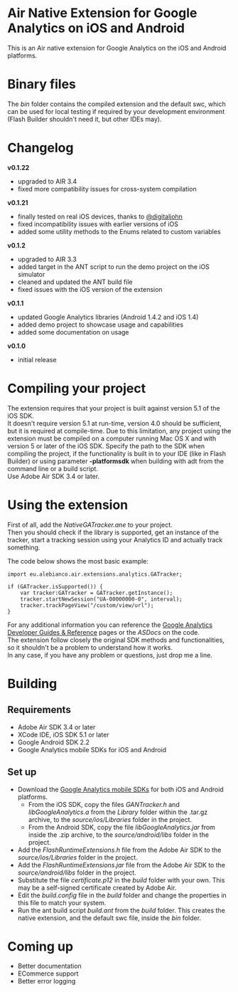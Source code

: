 # Air Native Extension for Google Analytics on iOS and Android

This is an Air native extension for Google Analytics on the iOS and Android platforms.


# Binary files

The _bin_ folder contains the compiled extension and the default swc, which can be used for local testing if required by your development environment (Flash Builder shouldn't need it, but other IDEs may).

# Changelog

**v0.1.22**

* upgraded to AIR 3.4
* fixed more compatibility issues for cross-system compilation

**v0.1.21**

* finally tested on real iOS devices, thanks to [@digitaljohn](http://github.com/digitaljohn)
* fixed incompatibility issues with earlier versions of iOS
* added some utility methods to the Enums related to custom variables

**v0.1.2**

* upgraded to AIR 3.3
* added target in the ANT script to run the demo project on the iOS simulator
* cleaned and updated the ANT build file
* fixed issues with the iOS version of the extension

**v0.1.1**

* updated Google Analytics libraries (Android 1.4.2 and iOS 1.4)
* added demo project to showcase usage and capabilities
* added some documentation on usage

**v0.1.0**

* initial release

# Compiling your project

The extension requires that your project is built against version 5.1 of the iOS SDK.  
It doesn't require version 5.1 at run-time, version 4.0 should be sufficient, but it is required at compile-time.
Due to this limitation, any project using the extension must be compiled on a computer running Mac OS X and with version 5 or later of the iOS SDK. Specify the path to the SDK when compiling the project, if the functionality is built in to your IDE (like in Flash Builder) or using parameter **-platformsdk** when building with adt from the command line or a build script.  
Use Adobe Air SDK 3.4 or later.

# Using the extension

First of all, add the *NativeGATracker.ane* to your project.  
Then you should check if the library is supported, get an instance of the tracker, start a tracking session using your Analytics ID and actually track something.

The code below shows the most basic example:

	import eu.alebianco.air.extensions.analytics.GATracker;
	
	if (GATracker.isSupported()) {
		var tracker:GATracker = GATracker.getInstance();
		tracker.startNewSession("UA-00000000-0", interval);
		tracker.trackPageView("/custom/view/url");
	}

For any additional information you can reference the [Google Analytics Developer Guides & Reference](https://developers.google.com/analytics/devguides/) pages or the *ASDocs* on the code.  
The extension follow closely the original SDK methods and functionalities, so it shouldn't be a problem to understand how it works.  
In any case, if you have any problem or questions, just drop me a line.
	
# Building


## Requirements

* Adobe Air SDK 3.4 or later
* XCode IDE, iOS SDK 5.1 or later
* Google Android SDK 2.2
* Google Analytics mobile SDKs for iOS and Android

## Set up

* Download the [Google Analytics mobile SDKs](http://code.google.com/apis/analytics/docs/mobile/download.html) for both iOS and Android platforms.
    * From the iOS SDK, copy the files _GANTracker.h_ and _libGoogleAnalytics.a_ from the _Library_ folder within the .tar.gz archive, to the _source/ios/Libraries_ folder in the project.
	* From the Android SDK, copy the file _libGoogleAnalytics.jar_ from inside the .zip archive, to the _source/android/libs_ folder in the project.
* Add the _FlashRuntimeExtensions.h_ file from the Adobe Air SDK to the _source/ios/Libraries_ folder in the project.
* Add the _FlashRuntimeExtensions.jar_ file from the Adobe Air SDK to the _source/android/libs_ folder in the project.
* Substitute the file _certificate.p12_ in the _build_ folder with your own. This may be a self-signed certificate created by Adobe Air.
* Edit the _build.config_ file in the _build_ folder and change the properties in this file to match your system.
* Run the ant build script _build.ant_ from the _build_ folder. This creates the native extension, and the default swc file, inside the _bin_ folder.


# Coming up

* Better documentation
* ECommerce support
* Better error logging